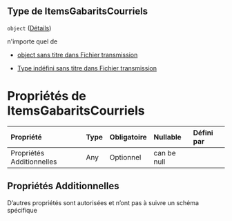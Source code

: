 ## Type de ItemsGabaritsCourriels

`object` ([Détails](frw-transmission-definitions-itemsgabaritscourriels.md))

n'importe quel de

*   [object sans titre dans Fichier transmission](frw-transmission-definitions-itemgabaritscourriels.md "vérifier la définition du type")

*   [Type indéfini sans titre dans Fichier transmission](frw-transmission-definitions-itemsgabaritscourriels-anyof-1.md "vérifier la définition du type")

# Propriétés de ItemsGabaritsCourriels

| Propriété                 | Type | Obligatoire | Nullable    | Défini par |
| :------------------------ | :--- | :---------- | :---------- | :--------- |
| Propriétés Additionnelles | Any  | Optionnel   | can be null |            |

## Propriétés Additionnelles

D’autres propriétés sont autorisées et n’ont pas à suivre un schéma spécifique
